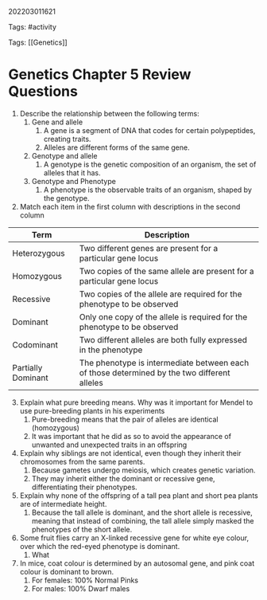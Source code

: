 202203011621

Tags: #activity

Tags: [[Genetics]]

# Genetics Chapter 5 Review Questions
1. Describe the relationship between the following terms:
	1. Gene and allele
		1. A gene is a segment of DNA that codes for certain polypeptides, creating traits.
		2. Alleles are different forms of the same gene.
	2. Genotype and allele
		1. A genotype is the genetic composition of an organism, the set of alleles that it has.
	3. Genotype and Phenotype
		1. A phenotype is the observable traits of an organism, shaped by the genotype.
2. Match each item in the first column with descriptions in the second column

Term | Description
--- | ---
Heterozygous | Two different genes are present for a particular gene locus
Homozygous | Two copies of the same allele are present for a particular gene locus
Recessive | Two copies of the allele are required for the phenotype to be observed
Dominant | Only one copy of the allele is required for the phenotype to be observed
Codominant | Two different alleles are both fully expressed in the phenotype
Partially Dominant | The phenotype is intermediate between each of those determined by the two different alleles

3. Explain what pure breeding means. Why was it important for Mendel to use pure-breeding plants in his experiments
	1. Pure-breeding means that the pair of alleles are identical (homozygous)
	2. It was important that he did as so to avoid the appearance of unwanted and unexpected traits in an offspring
4. Explain why siblings are not identical, even though they inherit their chromosomes from the same parents.
	1. Because gametes undergo meiosis, which creates genetic variation.
	2. They may inherit either the dominant or recessive gene, differentiating their phenotypes.
5. Explain why none of the offspring of a tall pea plant and short pea plants are of intermediate height.
	1. Because the tall allele is dominant, and the short allele is recessive, meaning that instead of combining, the tall allele simply masked the phenotypes of the short allele.
9. Some fruit flies carry an X-linked recessive gene for white eye colour, over which the red-eyed phenotype is dominant.
	1. What
10. In mice, coat colour is determined by an autosomal gene, and pink coat colour is dominant to brown.
	1. For females: 100% Normal Pinks
	2. For males: 100% Dwarf males